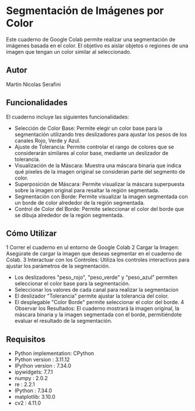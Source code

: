 # Segmentación de Imágenes por Color
Este cuaderno de Google Colab permite realizar una segmentación de imágenes basada en el color. El objetivo es aislar objetos o regiones de una imagen que tengan un color similar al seleccionado.

## Autor
Martin Nicolas Serafini

## Funcionalidades
El cuaderno incluye las siguientes funcionalidades:
* Selección de Color Base: Permite elegir un color base para la segmentación utilizando tres deslizadores para ajustar los pesos de los canales Rojo, Verde y Azul.
* Ajuste de Tolerancia: Permite controlar el rango de colores que se considerarán similares al color base, mediante un deslizador de tolerancia.
* Visualización de la Máscara: Muestra una máscara binaria que indica qué píxeles de la imagen original se consideran parte del segmento de color.
* Superposición de Máscara: Permite visualizar la máscara superpuesta sobre la imagen original para resaltar la región segmentada.
* Segmentación con Borde: Permite visualizar la imagen segmentada con un borde de color alrededor de la región segmentada.
* Control de Color del Borde: Permite seleccionar el color del borde que se dibuja alrededor de la región segmentada.

## Cómo Utilizar
1 Correr el cuaderno en ul entorno de Google Colab
2 Cargar la Imagen: Asegúrate de cargar la imagen que deseas segmentar en el cuaderno de Colab.
3 Interactuar con los Controles: Utiliza los controles interactivos para ajustar los parámetros de la segmentación.
  * Los deslizadores "peso_rojo", "peso_verde" y "peso_azul" permiten seleccionar el color base para la segmentación.
  * Seleccionar los valores de cada canal para realizar la segmentacion
  * El deslizador "Tolerancia" permite ajustar la tolerancia del color.
  * El desplegable "Color Borde" permite seleccionar el color del borde.
4 Observar los Resultados: El cuaderno mostrará la imagen original, la máscara binaria y la imagen segmentada con el borde, permitiéndote evaluar el resultado de la segmentación.

## Requisitos
* Python implementation: CPython
* Python version       : 3.11.12
* IPython version      : 7.34.0
* ipywidgets: 7.7.1
* numpy     : 2.0.2
* re        : 2.2.1
* IPython   : 7.34.0
* matplotlib: 3.10.0
* cv2       : 4.11.0
